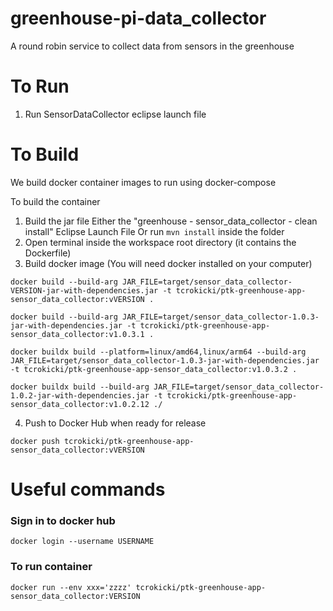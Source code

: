 # greenhouse-pi-data_collector
A round robin service to collect data from sensors in the greenhouse

# To Run
1. Run SensorDataCollector eclipse launch file

# To Build

We build docker container images to run using docker-compose

To build the container
1. Build the jar file 
    Either the "greenhouse - sensor_data_collector - clean install" Eclipse Launch File
    Or run `mvn install` inside the folder
2. Open terminal inside the workspace root directory (it contains the Dockerfile)
3. Build docker image (You will need docker installed on your computer)

```
docker build --build-arg JAR_FILE=target/sensor_data_collector-VERSION-jar-with-dependencies.jar -t tcrokicki/ptk-greenhouse-app-sensor_data_collector:vVERSION .

```

```
docker build --build-arg JAR_FILE=target/sensor_data_collector-1.0.3-jar-with-dependencies.jar -t tcrokicki/ptk-greenhouse-app-sensor_data_collector:v1.0.3.1 .
```

```
docker buildx build --platform=linux/amd64,linux/arm64 --build-arg JAR_FILE=target/sensor_data_collector-1.0.3-jar-with-dependencies.jar  -t tcrokicki/ptk-greenhouse-app-sensor_data_collector:v1.0.3.2 .

```

```
docker buildx build --build-arg JAR_FILE=target/sensor_data_collector-1.0.2-jar-with-dependencies.jar -t tcrokicki/ptk-greenhouse-app-sensor_data_collector:v1.0.2.12 ./
```

4. Push to Docker Hub when ready for release

```
docker push tcrokicki/ptk-greenhouse-app-sensor_data_collector:vVERSION
```



# Useful commands

### Sign in to docker hub
`docker login --username USERNAME`

### To run container
`docker run --env xxx='zzzz' tcrokicki/ptk-greenhouse-app-sensor_data_collector:VERSION`